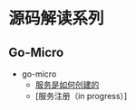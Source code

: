 # 源码解读系列

## Go-Micro

- go-micro
  - [服务是如何创建的](https://micro.mu/blog/cn/2019/05/23/how-does-go-micro-server-be-bulit.html)
  - [服务注册（in progress）]